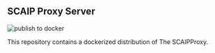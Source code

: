 ## SCAIP Proxy Server

![publish to docker](https://github.com/fonoster/scaipproxy/workflows/publish%20to%20docker%20hub/badge.svg)

This repository contains a dockerized distribution of The SCAIPProxy.
